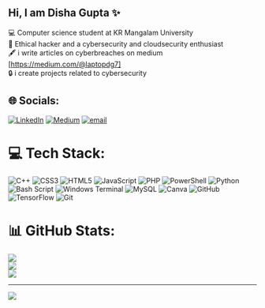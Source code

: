 ## Hi, I am Disha Gupta ✨

💻 Computer science student at KR Mangalam University<br/>
🧠  Ethical hacker and a cybersecurity and cloudsecurity enthusiast</br>
🖋️  i write articles on cyberbreaches on medium [https://medium.com/@laptopdg7]</br>
🔒  i create projects related to cybersecurity</br>




## 🌐 Socials:
[![LinkedIn](https://img.shields.io/badge/LinkedIn-%230077B5.svg?logo=linkedin&logoColor=white)](https://linkedin.com/in/disha-gupta-6588102b9) [![Medium](https://img.shields.io/badge/Medium-12100E?logo=medium&logoColor=white)](https://medium.com/@laptopdg7) [![email](https://img.shields.io/badge/Email-D14836?logo=gmail&logoColor=white)](mailto:digupta.2005@gmail.com) 

# 💻 Tech Stack:
![C++](https://img.shields.io/badge/c++-%2300599C.svg?style=for-the-badge&logo=c%2B%2B&logoColor=white) ![CSS3](https://img.shields.io/badge/css3-%231572B6.svg?style=for-the-badge&logo=css3&logoColor=white) ![HTML5](https://img.shields.io/badge/html5-%23E34F26.svg?style=for-the-badge&logo=html5&logoColor=white) ![JavaScript](https://img.shields.io/badge/javascript-%23323330.svg?style=for-the-badge&logo=javascript&logoColor=%23F7DF1E) ![PHP](https://img.shields.io/badge/php-%23777BB4.svg?style=for-the-badge&logo=php&logoColor=white) ![PowerShell](https://img.shields.io/badge/PowerShell-%235391FE.svg?style=for-the-badge&logo=powershell&logoColor=white) ![Python](https://img.shields.io/badge/python-3670A0?style=for-the-badge&logo=python&logoColor=ffdd54) ![Bash Script](https://img.shields.io/badge/bash_script-%23121011.svg?style=for-the-badge&logo=gnu-bash&logoColor=white) ![Windows Terminal](https://img.shields.io/badge/Windows%20Terminal-%234D4D4D.svg?style=for-the-badge&logo=windows-terminal&logoColor=white) ![MySQL](https://img.shields.io/badge/mysql-4479A1.svg?style=for-the-badge&logo=mysql&logoColor=white) ![Canva](https://img.shields.io/badge/Canva-%2300C4CC.svg?style=for-the-badge&logo=Canva&logoColor=white) ![GitHub](https://img.shields.io/badge/github-%23121011.svg?style=for-the-badge&logo=github&logoColor=white) ![TensorFlow](https://img.shields.io/badge/TensorFlow-%23FF6F00.svg?style=for-the-badge&logo=TensorFlow&logoColor=white) ![Git](https://img.shields.io/badge/git-%23F05033.svg?style=for-the-badge&logo=git&logoColor=white)
# 📊 GitHub Stats:
![](https://github-readme-stats.vercel.app/api?username=dianger16&theme=dark&hide_border=false&include_all_commits=false&count_private=false)<br/>
![](https://nirzak-streak-stats.vercel.app/?user=dianger16&theme=dark&hide_border=false)<br/>
![](https://github-readme-stats.vercel.app/api/top-langs/?username=dianger16&theme=dark&hide_border=false&include_all_commits=false&count_private=false&layout=compact)

---
[![](https://visitcount.itsvg.in/api?id=dianger16&icon=0&color=0)](https://visitcount.itsvg.in)

<!-- Proudly created with GPRM ( https://gprm.itsvg.in ) -->





